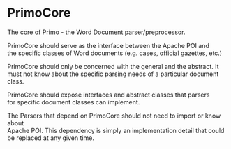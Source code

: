 # PrimoCore

The core of Primo - the Word Document parser/preprocessor.

PrimoCore should serve as the interface between the Apache POI and  
the specific classes of Word documents (e.g. cases, official gazettes, etc.)

PrimoCore should only be concerned with the general and the abstract. 
It must not know about the specific parsing needs of a particular document class.

PrimoCore should expose interfaces and abstract classes that parsers  
for specific document classes can implement.

The Parsers that depend on PrimoCore should not need to import or know about  
Apache POI. This dependency is simply an implementation detail that could  
be replaced at any given time.